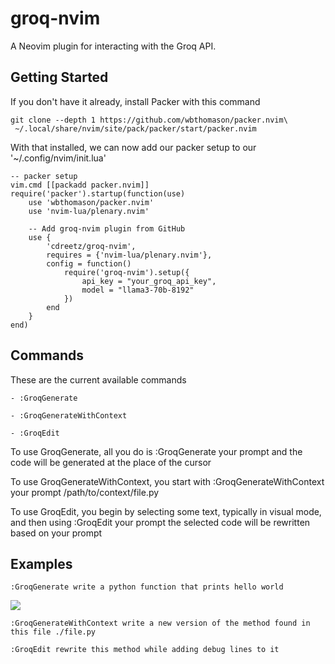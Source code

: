 # groq-nvim

A Neovim plugin for interacting with the Groq API.

## Getting Started

If you don't have it already, install Packer with this command

```
git clone --depth 1 https://github.com/wbthomason/packer.nvim\
 ~/.local/share/nvim/site/pack/packer/start/packer.nvim
```

With that installed, we can now add our packer setup to our '~/.config/nvim/init.lua'

```
-- packer setup
vim.cmd [[packadd packer.nvim]]
require('packer').startup(function(use)
    use 'wbthomason/packer.nvim'
    use 'nvim-lua/plenary.nvim'
    
    -- Add groq-nvim plugin from GitHub
    use {
        'cdreetz/groq-nvim',
        requires = {'nvim-lua/plenary.nvim'},
        config = function()
            require('groq-nvim').setup({
                api_key = "your_groq_api_key",
                model = "llama3-70b-8192"
            })
        end
    }
end)
```


## Commands

These are the current available commands

```
- :GroqGenerate

- :GroqGenerateWithContext

- :GroqEdit
```

To use GroqGenerate, all you do is :GroqGenerate your prompt and the code will be generated at the place of the cursor

To use GroqGenerateWithContext, you start with :GroqGenerateWithContext your prompt /path/to/context/file.py 

To use GroqEdit, you begin by selecting some text, typically in visual mode, and then using :GroqEdit your prompt the selected code will be rewritten based on your prompt

## Examples

```
:GroqGenerate write a python function that prints hello world
```

![](https://github.com/cdreetz/groq-nvim/public/GroqGenerateGif.gif)


```
:GroqGenerateWithContext write a new version of the method found in this file ./file.py
```

```
:GroqEdit rewrite this method while adding debug lines to it
```
